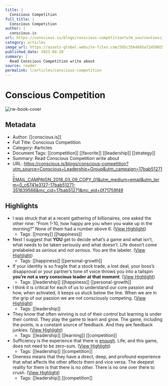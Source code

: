 ```yaml
---
title: |
  Conscious Competition
full_title: |
  Conscious Competition
author: |
  conscious.is
url: https://conscious.is/blogs/conscious-competition?utm_source=Conscious+Leadership+Group&utm_campaign=17bab51271-EMAIL_CAMPAIGN_2018_03_09_COPY_01&utm_medium=email&utm_term=0_c6741e3127-17bab51271-351839566&mc_cid=17bab51271&mc_eid=0f71759f49
category: articles
image_url: https://assets-global.website-files.com/595c3564695a724580257cb3/644ae702dd699039cf25a5ca_Untitled%20design%20(1).png
published_date: 2023-04-28
summary: |
  Read Conscious Competition write about
source: reader
permalink: l/articles/conscious-competition
---
```

# Conscious Competition

![rw-book-cover](https://assets-global.website-files.com/595c3564695a724580257cb3/644ae702dd699039cf25a5ca_Untitled%20design%20(1).png)

## Metadata
- Author: [[conscious.is]]
- Full Title: Conscious Competition
- Category: #articles
- Document Tags: [[competition]] [[favorite]] [[leadership]] [[strategy]] 
- Summary: Read Conscious Competition write about
- URL: https://conscious.is/blogs/conscious-competition?utm_source=Conscious+Leadership+Group&utm_campaign=17bab51271-EMAIL_CAMPAIGN_2018_03_09_COPY_01&utm_medium=email&utm_term=0_c6741e3127-17bab51271-351839566&mc_cid=17bab51271&mc_eid=0f71759f49

## Highlights
- I was struck that at a recent gathering of billionaires, one asked the other nine: “From 1-10, how happy are you when you wake up in the morning?” None of them had a number above 6. ([View Highlight](https://read.readwise.io/read/01h1v3tey0t3p8h4czf3wmmvkx))
    - Tags: [[money]] [[happiness]] 
- Next I suggest that **YOU** get to decide what’s a game and what isn’t, what needs to be taken seriously and what doesn’t. Life doesn’t come prelabeled as *serious* and *not serious.* You are the labeler. ([View Highlight](https://read.readwise.io/read/01h1v3y4kpjjmvdek4g11r6yhw))
    - Tags: [[happiness]] [[personal-growth]] 
- If your identity is so fragile that a stock trade, a lost deal, your boss’s disapproval or your partner’s tone of voice throws you into a tailspin **you’re not a very conscious leader at that moment**. ([View Highlight](https://read.readwise.io/read/01h1v3za95ppwv0g9p51nkw7t1))
    - Tags: [[leadership]] [[happiness]] [[personal-growth]] 
- I think it is critical for each of us to understand our core passion and how, when activated, it keeps us stuck below the line. When we are in the grip of our passion we are not consciously competing. ([View Highlight](https://read.readwise.io/read/01h1v4248vsq7mfhmqka3gvf0z))
    - Tags: [[leadership]] 
- They know that often winning is out of their control but learning is under their control. They play the game to learn and grow. The game, including the points, is a constant source of feedback. And they are feedback junkies. ([View Highlight](https://read.readwise.io/read/01h1v452xbse7a7r3grhy051as))
    - Tags: [[leadership]] [[learning]] [[competition]] 
- Sufficiency is the experience that there is [enough](https://conscious.is/15-commitments/enough). Life, and this game, does not need to be zero-sum. ([View Highlight](https://read.readwise.io/read/01h1v469a5pnm260a6b443wv8w))
    - Tags: [[leadership]] [[competition]] 
- Oneness means that they have a direct, deep, and profound experience that what affects the other affects them and vice versa. The deepest reality for them is that there is no *other.* There is no one over there to crush. ([View Highlight](https://read.readwise.io/read/01h1v46awhg49ms1j0ym4bp9ta))
    - Tags: [[leadership]] [[competition]] 


